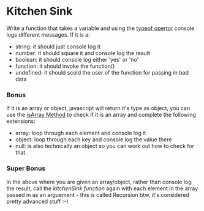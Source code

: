 # Kitchen Sink
Write a function that takes a variable and using the [typeof opertor](https://developer.mozilla.org/en/docs/Web/JavaScript/Reference/Operators/typeof) console logs different messages.
If it is a:
- string: it should just console log it
- number: it should square it and console log  the result
- boolean: it should console log either 'yes' or 'no'
- function: it should invoke the function()
- undefined: it should scold the user of the function for passing in bad data

### Bonus
If it is an array or object, javascript will return it's type as object, you can use the [isArray Method](https://developer.mozilla.org/en-US/docs/Web/JavaScript/Reference/Global_Objects/Array/isArray) to check if it is an array and complete the following extensions:
- array: loop through each element and console log it
- object: loop through each key and console log the value there
- null: is also technically an object so you can work out how to check for that

### Super Bonus
In the above where you are given an array/object, rather than console log the result, call the _kitchenSink function_ again with each element in the array passed in as an arguement - this is called Recursion btw, it's considered pretty advanced stuff :-)
